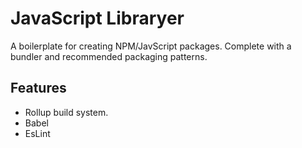 # JavaScript Libraryer
A boilerplate for creating NPM/JavScript packages. Complete with a bundler and recommended packaging patterns.

## Features
- Rollup build system.
- Babel
- EsLint
